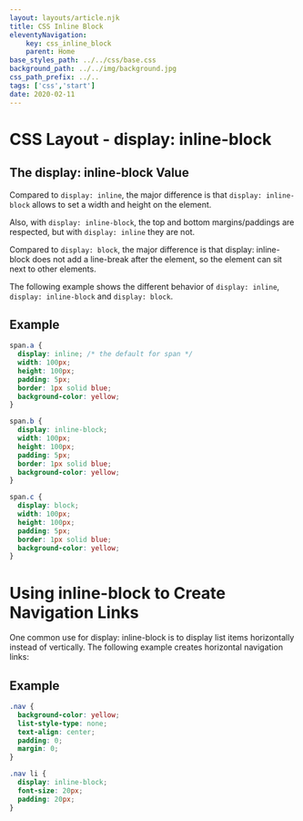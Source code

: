 ```yaml
---
layout: layouts/article.njk
title: CSS Inline Block
eleventyNavigation:
    key: css_inline_block
    parent: Home
base_styles_path: ../../css/base.css
background_path: ../../img/background.jpg
css_path_prefix: ../..
tags: ['css','start']
date: 2020-02-11
---
```

# CSS Layout - display: inline-block
## The display: inline-block Value
Compared to `display: inline`, the major difference is that `display: inline-block` allows to set a width and height on the element.

Also, with `display: inline-block`, the top and bottom margins/paddings are respected, but with `display: inline` they are not.

Compared to `display: block`, the major difference is that display: inline-block does not add a line-break after the element, so the element can sit next to other elements.

The following example shows the different behavior of `display: inline`, `display: inline-block` and `display: block`.

## Example
```css
span.a {
  display: inline; /* the default for span */
  width: 100px;
  height: 100px;
  padding: 5px;
  border: 1px solid blue;
  background-color: yellow;
}

span.b {
  display: inline-block;
  width: 100px;
  height: 100px;
  padding: 5px;
  border: 1px solid blue;
  background-color: yellow;
}

span.c {
  display: block;
  width: 100px;
  height: 100px;
  padding: 5px;
  border: 1px solid blue;
  background-color: yellow;
}
```
# Using inline-block to Create Navigation Links
One common use for display: inline-block is to display list items horizontally instead of vertically. The following example creates horizontal navigation links:

## Example
```css
.nav {
  background-color: yellow;
  list-style-type: none;
  text-align: center; 
  padding: 0;
  margin: 0;
}

.nav li {
  display: inline-block;
  font-size: 20px;
  padding: 20px;
}
```
